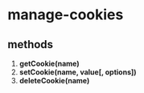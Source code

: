 # manage-cookies

## methods
1. **getCookie(name)**
2. **setCookie(name, value[, options])**
3. **deleteCookie(name)**
